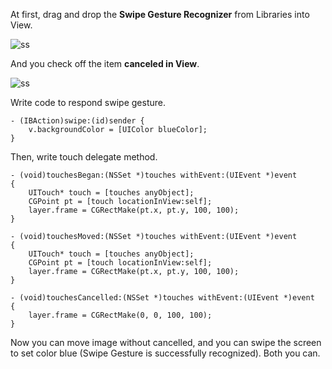 At first, drag and drop the **Swipe Gesture Recognizer** from Libraries into View.

![ss](http://farm9.staticflickr.com/8435/7764822070_051940d72d_o.png)

And you check off the item **canceled in View**.

![ss](http://farm9.staticflickr.com/8436/7764995368_3c8c531561_o.png)

Write code to respond swipe gesture.

	- (IBAction)swipe:(id)sender {
	    v.backgroundColor = [UIColor blueColor];
	}

Then, write touch delegate method.

	- (void)touchesBegan:(NSSet *)touches withEvent:(UIEvent *)event
	{
	    UITouch* touch = [touches anyObject];    
	    CGPoint pt = [touch locationInView:self];
	    layer.frame = CGRectMake(pt.x, pt.y, 100, 100);
	}

	- (void)touchesMoved:(NSSet *)touches withEvent:(UIEvent *)event
	{
	    UITouch* touch = [touches anyObject];    
	    CGPoint pt = [touch locationInView:self];
	    layer.frame = CGRectMake(pt.x, pt.y, 100, 100);
	}
	
	- (void)touchesCancelled:(NSSet *)touches withEvent:(UIEvent *)event
	{
	    layer.frame = CGRectMake(0, 0, 100, 100);
	}

Now you can move image without cancelled, and you can swipe the screen to set color blue (Swipe Gesture is successfully recognized). Both you can.